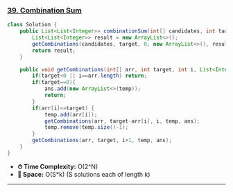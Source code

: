 ### [39. Combination Sum](https://leetcode.com/problems/combination-sum/description/)

```java
class Solution {
    public List<List<Integer>> combinationSum(int[] candidates, int target) {
        List<List<Integer>> result = new ArrayList<>();
        getCombinations(candidates, target, 0, new ArrayList<>(), result);
        return result;
    }

    public void getCombinations(int[] arr, int target, int i, List<Integer> temp, List<List<Integer>> ans) {
        if(target<0 || i==arr.length) return;
        if(target==0){
            ans.add(new ArrayList<>(temp));
            return;
        }
        if(arr[i]<=target) {
            temp.add(arr[i]);
            getCombinations(arr, target-arr[i], i, temp, ans);
            temp.remove(temp.size()-1);
        }
        getCombinations(arr, target, i+1, temp, ans);
    }
}
```
- **⏱ Time Complexity:** O(2^N)
- **💾 Space:**  O(S*k) (S solutions each of length k)
---
